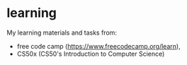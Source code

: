# learning
My learning materials and tasks from:
* free code camp (https://www.freecodecamp.org/learn),
* CS50x (CS50's Introduction to Computer Science)
